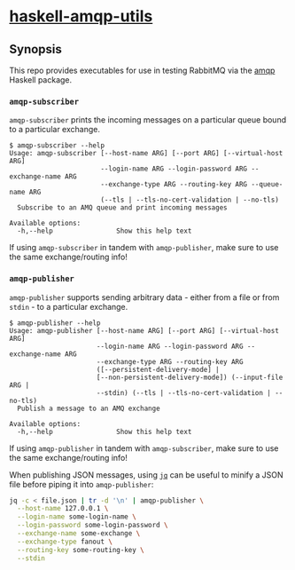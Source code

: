 # [haskell-amqp-utils][]

## Synopsis

This repo provides executables for use in testing RabbitMQ via the
[amqp][] Haskell package.

### `amqp-subscriber`

`amqp-subscriber` prints the incoming messages on a particular queue
bound to a particular exchange.

```
$ amqp-subscriber --help
Usage: amqp-subscriber [--host-name ARG] [--port ARG] [--virtual-host ARG]
                       --login-name ARG --login-password ARG --exchange-name ARG
                       --exchange-type ARG --routing-key ARG --queue-name ARG
                       (--tls | --tls-no-cert-validation | --no-tls)
  Subscribe to an AMQ queue and print incoming messages

Available options:
  -h,--help                Show this help text
```

If using `amqp-subscriber` in tandem with `amqp-publisher`, make sure to
use the same exchange/routing info!

### `amqp-publisher`

`amqp-publisher` supports sending arbitrary data - either from a file or
from `stdin` - to a particular exchange.

```
$ amqp-publisher --help
Usage: amqp-publisher [--host-name ARG] [--port ARG] [--virtual-host ARG]
                      --login-name ARG --login-password ARG --exchange-name ARG
                      --exchange-type ARG --routing-key ARG
                      ([--persistent-delivery-mode] |
                      [--non-persistent-delivery-mode]) (--input-file ARG |
                      --stdin) (--tls | --tls-no-cert-validation | --no-tls)
  Publish a message to an AMQ exchange

Available options:
  -h,--help                Show this help text
```

If using `amqp-publisher` in tandem with `amqp-subscriber`, make sure to
use the same exchange/routing info!

When publishing JSON messages, using [`jq`][] can be useful to minify a
JSON file before piping it into `amqp-publisher`:

```bash
jq -c < file.json | tr -d '\n' | amqp-publisher \
  --host-name 127.0.0.1 \
  --login-name some-login-name \
  --login-password some-login-password \
  --exchange-name some-exchange \
  --exchange-type fanout \
  --routing-key some-routing-key \
  --stdin
```

[haskell-amqp-utils]: https://www.github.com/Simspace/haskell-amqp-utils
[amqp]: https://www.stackage.org/haddock/lts-14.12/amqp-0.18.3/Network-AMQP.html
[`jq`]: https://stedolan.github.io/jq/
